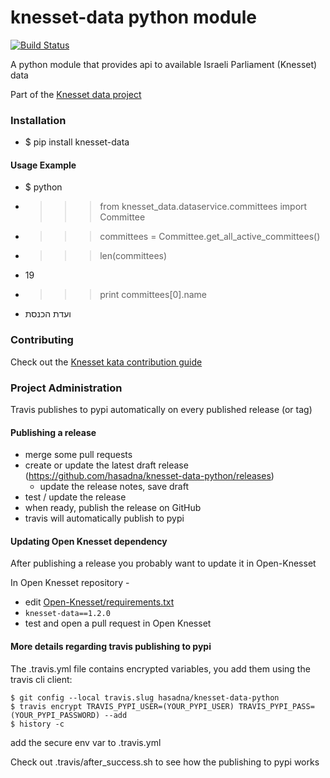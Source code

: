 knesset-data python module
==========================

[![Build Status](https://travis-ci.org/hasadna/knesset-data-python.svg?branch=master)](https://travis-ci.org/hasadna/knesset-data-python)

A python module that provides api to available Israeli Parliament (Knesset) data

Part of the [Knesset data project](https://github.com/hasadna/knesset-data/blob/master/README.md)

### Installation
* $ pip install knesset-data

#### Usage Example
* $ python
* >>> from knesset_data.dataservice.committees import Committee
* >>> committees = Committee.get_all_active_committees()
* >>> len(committees)
* 19
* >>> print committees[0].name
* ועדת הכנסת

### Contributing

Check out the [Knesset kata contribution guide](https://github.com/hasadna/knesset-data/blob/master/CONTRIBUTING.md)

### Project Administration

Travis publishes to pypi automatically on every published release (or tag)

#### Publishing a release

* merge some pull requests
* create or update the latest draft release (https://github.com/hasadna/knesset-data-python/releases)
  * update the release notes, save draft
* test / update the release
* when ready, publish the release on GitHub
* travis will automatically publish to pypi

#### Updating Open Knesset dependency

After publishing a release you probably want to update it in Open-Knesset

In Open Knesset repository -

* edit [Open-Knesset/requirements.txt](https://github.com/hasadna/Open-Knesset/blob/master/requirements.txt)
* `knesset-data==1.2.0`
* test and open a pull request in Open Knesset

#### More details regarding travis publishing to pypi

The .travis.yml file contains encrypted variables, you add them using the travis cli client:

```
$ git config --local travis.slug hasadna/knesset-data-python
$ travis encrypt TRAVIS_PYPI_USER=(YOUR_PYPI_USER) TRAVIS_PYPI_PASS=(YOUR_PYPI_PASSWORD) --add
$ history -c
```

add the secure env var to .travis.yml

Check out .travis/after_success.sh to see how the publishing to pypi works